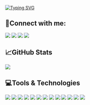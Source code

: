[![Typing SVG](https://readme-typing-svg.herokuapp.com?font=courier+new&color=%23AAAAF7&size=19&duration=3000&vCenter=true&multiline=true&height=100&lines=Hey%2C++I'm+Sham+Ahamad;I'm+a+Fullstack+Developer)](https://git.io/typing-svg)

## 🔗Connect with me:
[<img src="https://img.icons8.com/color/48/000000/linkedin.png"/>](https://www.linkedin.com/in/ahamadch/)
[<img src="https://img.icons8.com/fluency/48/000000/instagram-new.png"/>](https://www.instagram.com/sham_ahamad/)
[<img src="https://img.icons8.com/color/48/000000/stackoverflow.png"/>](https://stackoverflow.com/users/11264271/ahamad-ch)
[<img src="https://img.icons8.com/color/48/000000/github-2.png"/>](https://www.ahamadch.com)

## 📈GitHub Stats 
<a href="https://github.com/ahamad-ch/github-readme-stats">
  <img align="center" src="https://github-readme-stats.vercel.app/api?username=ahamad-ch&count_private=true&include_all_commits=true&show_icons=true&theme=vision-friendly-dark" />
</a>

## 💻Tools & Technologies
[<img src="https://img.icons8.com/color/48/000000/react-native.png"/>](#)
[<img src="https://img.icons8.com/color/48/000000/nodejs.png"/>](#)
[<img src="https://img.icons8.com/color/48/000000/javascript--v1.png"/>](#)
[<img src="https://img.icons8.com/color/48/000000/typescript.png"/>](#)
[<img src="https://img.icons8.com/color/48/000000/postgreesql.png"/>](#)
[<img src="https://img.icons8.com/color/48/000000/mongodb.png"/>](#)
[<img src="https://img.icons8.com/color/48/000000/docker.png"/>](#)
[<img src="https://img.icons8.com/color/48/000000/html-5--v2.png"/>](#)
[<img src="https://img.icons8.com/color/48/000000/css3.png"/>](#)
[<img src="https://img.icons8.com/color/48/000000/amazon-web-services.png"/>](#)
[<img src="https://img.icons8.com/color/48/000000/sass.png"/>](#)
[<img src="https://img.icons8.com/color/48/000000/jira.png"/>](#)
[<img src="https://img.icons8.com/color/48/000000/git.png"/>](#)

